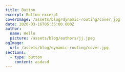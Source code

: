 ```yaml
---
title: Button
excerpt: Button excerpt
coverImage: /assets/blog/dynamic-routing/cover.jpg
date: 2020-03-16T05:35:00.000Z
author:
  name: Hello
  picture: /assets/blog/authors/jj.jpeg
ogImage:
  url: /assets/blog/dynamic-routing/cover.jpg
sections:
  - type: button
    content: asdasd
---
```

